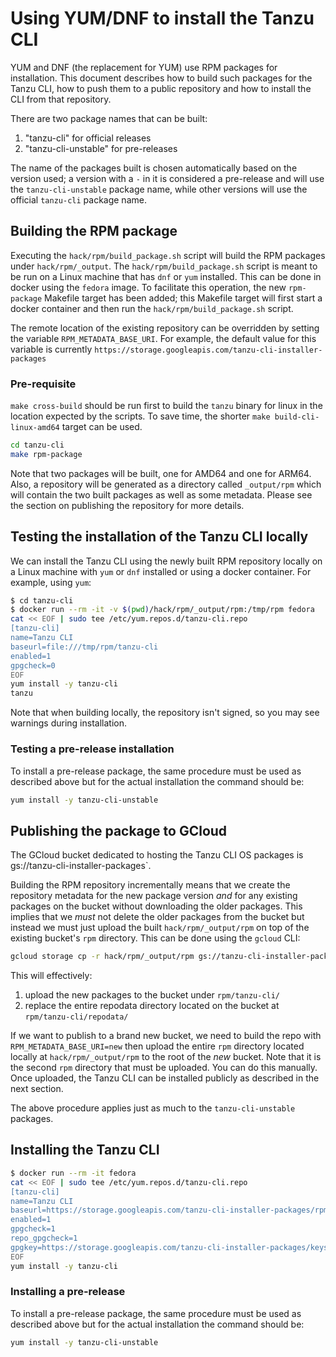 # Using YUM/DNF to install the Tanzu CLI

YUM and DNF (the replacement for YUM) use RPM packages for installation. This
document describes how to build such packages for the Tanzu CLI, how to push
them to a public repository and how to install the CLI from that repository.

There are two package names that can be built:

1. "tanzu-cli" for official releases
2. "tanzu-cli-unstable" for pre-releases

The name of the packages built is chosen automatically based on the version
used; a version with a `-` in it is considered a pre-release and will use the
`tanzu-cli-unstable` package name, while other versions will use the
official `tanzu-cli` package name.

## Building the RPM package

Executing the `hack/rpm/build_package.sh` script will build the RPM packages
under `hack/rpm/_output`. The `hack/rpm/build_package.sh` script is meant to
be run on a Linux machine that has `dnf` or `yum` installed.
This can be done in docker using the `fedora` image. To facilitate this
operation, the new `rpm-package` Makefile target has been added; this Makefile
target will first start a docker container and then run the
`hack/rpm/build_package.sh` script.

The remote location of the existing repository can be overridden by setting
the variable `RPM_METADATA_BASE_URI`.  For example, the default value for
this variable is currently `https://storage.googleapis.com/tanzu-cli-installer-packages`

### Pre-requisite

`make cross-build` should be run first to build the `tanzu` binary for linux
in the location expected by the scripts.  To save time, the shorter
`make build-cli-linux-amd64` target can be used.

```bash
cd tanzu-cli
make rpm-package
```

Note that two packages will be built, one for AMD64 and one for ARM64. Also, a
repository will be generated as a directory called `_output/rpm` which will
contain the two built packages as well as some metadata. Please see the section
on publishing the repository for more details.

## Testing the installation of the Tanzu CLI locally

We can install the Tanzu CLI using the newly built RPM repository locally on a
Linux machine with `yum` or `dnf` installed or using a docker container. For
example, using `yum`:

```bash
$ cd tanzu-cli
$ docker run --rm -it -v $(pwd)/hack/rpm/_output/rpm:/tmp/rpm fedora
cat << EOF | sudo tee /etc/yum.repos.d/tanzu-cli.repo
[tanzu-cli]
name=Tanzu CLI
baseurl=file:///tmp/rpm/tanzu-cli
enabled=1
gpgcheck=0
EOF
yum install -y tanzu-cli
tanzu
```

Note that when building locally, the repository isn't signed, so you may see warnings during installation.

### Testing a pre-release installation

To install a pre-release package, the same procedure must be used as described above
but for the actual installation the command should be:

```bash
yum install -y tanzu-cli-unstable
```

## Publishing the package to GCloud

The GCloud bucket dedicated to hosting the Tanzu CLI OS packages is
gs://tanzu-cli-installer-packages`.

Building the RPM repository incrementally means that we create the
repository metadata for the new package version *and* for any existing packages on
the bucket without downloading the older packages.  This implies that we *must* not
delete the older packages from the bucket but instead we must just upload the
built `hack/rpm/_output/rpm` on top of the existing bucket's `rpm` directory.
This can be done using the `gcloud` CLI:

```bash
gcloud storage cp -r hack/rpm/_output/rpm gs://tanzu-cli-installer-packages
```

This will effectively:

1. upload the new packages to the bucket under `rpm/tanzu-cli/`
2. replace the entire repodata directory located on the bucket at `rpm/tanzu-cli/repodata/`

If we want to publish to a brand new bucket, we need to build the repo with
`RPM_METADATA_BASE_URI=new` then upload the entire `rpm`
directory located locally at `hack/rpm/_output/rpm` to the root of the *new* bucket.
Note that it is the second `rpm` directory that must be uploaded. You can do this manually.
Once uploaded, the Tanzu CLI can be installed publicly as described in the next section.

The above procedure applies just as much to the `tanzu-cli-unstable` packages.

## Installing the Tanzu CLI

```bash
$ docker run --rm -it fedora
cat << EOF | sudo tee /etc/yum.repos.d/tanzu-cli.repo
[tanzu-cli]
name=Tanzu CLI
baseurl=https://storage.googleapis.com/tanzu-cli-installer-packages/rpm/tanzu-cli
enabled=1
gpgcheck=1
repo_gpgcheck=1
gpgkey=https://storage.googleapis.com/tanzu-cli-installer-packages/keys/TANZU-PACKAGING-GPG-RSA-KEY.gpg
EOF
yum install -y tanzu-cli
```

### Installing a pre-release

To install a pre-release package, the same procedure must be used as described above
but for the actual installation the command should be:

```bash
yum install -y tanzu-cli-unstable
```

